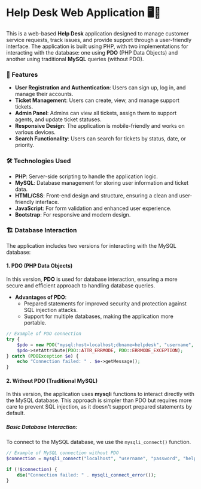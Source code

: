 # Help Desk Web Application 🖥️💬

This is a web-based **Help Desk** application designed to manage customer service requests, track issues, and provide support through a user-friendly interface. The application is built using PHP, with two implementations for interacting with the database: one using **PDO** (PHP Data Objects) and another using traditional **MySQL** queries (without PDO). 

### 🚀 Features

- **User Registration and Authentication**: Users can sign up, log in, and manage their accounts.
- **Ticket Management**: Users can create, view, and manage support tickets.
- **Admin Panel**: Admins can view all tickets, assign them to support agents, and update ticket statuses.
- **Responsive Design**: The application is mobile-friendly and works on various devices.
- **Search Functionality**: Users can search for tickets by status, date, or priority.
  
### 🛠️ Technologies Used

- **PHP**: Server-side scripting to handle the application logic.
- **MySQL**: Database management for storing user information and ticket data.
- **HTML/CSS**: Front-end design and structure, ensuring a clean and user-friendly interface.
- **JavaScript**: For form validation and enhanced user experience.
- **Bootstrap**: For responsive and modern design.

### 🏗️ Database Interaction

The application includes two versions for interacting with the MySQL database:

#### 1. **PDO (PHP Data Objects)**

In this version, **PDO** is used for database interaction, ensuring a more secure and efficient approach to handling database queries.

- **Advantages of PDO**:
  - Prepared statements for improved security and protection against SQL injection attacks.
  - Support for multiple databases, making the application more portable.
  
```php
// Example of PDO connection
try {
    $pdo = new PDO("mysql:host=localhost;dbname=helpdesk", "username", "password");
    $pdo->setAttribute(PDO::ATTR_ERRMODE, PDO::ERRMODE_EXCEPTION);
} catch (PDOException $e) {
    echo "Connection failed: " . $e->getMessage();
}
```

#### 2. **Without PDO (Traditional MySQL)**

In this version, the application uses **mysqli** functions to interact directly with the MySQL database. This approach is simpler than PDO but requires more care to prevent SQL injection, as it doesn't support prepared statements by default.

##### Basic Database Interaction:
To connect to the MySQL database, we use the `mysqli_connect()` function.

```php
// Example of MySQL connection without PDO
$connection = mysqli_connect("localhost", "username", "password", "helpdesk");

if (!$connection) {
    die("Connection failed: " . mysqli_connect_error());
}
```
